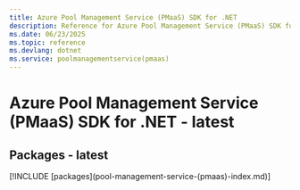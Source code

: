 ```yaml
---
title: Azure Pool Management Service (PMaaS) SDK for .NET
description: Reference for Azure Pool Management Service (PMaaS) SDK for .NET
ms.date: 06/23/2025
ms.topic: reference
ms.devlang: dotnet
ms.service: poolmanagementservice(pmaas)
---
```

# Azure Pool Management Service (PMaaS) SDK for .NET - latest
## Packages - latest
[!INCLUDE [packages](pool-management-service-(pmaas\)-index.md)]